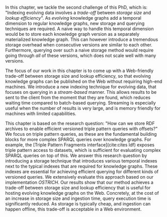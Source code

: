 In this chapter, we tackle the second challenge of this PhD, which is:
"Indexing evolving data involves a *trade-off* between *storage size* and *lookup efficiency*".
As *evolving* knowledge graphs add a temporal dimension to regular knowledge graphs,
new storage and querying techniques are required.
A naive way to handle this temporal dimension would be to store each knowledge graph version as a separately materialized knowledge graph.
This can however introduce a tremendous storage overhead when consecutive versions are similar to each other.
Furthermore, querying over such a naive storage method would require going through _all_ of these versions,
which does not scale well with many versions.

The focus of our work in this chapter is to come up with a Web-friendly trade-off between storage size and lookup efficiency,
so that evolving knowledge graphs can be published on the Web without requiring high-end machines.
We introduce a new indexing technique for evolving data,
that focuses on querying in a _stream-based_ manner.
This allows results to be sent to the client from the moment that they are found,
which reduces waiting time compared to batch-based querying.
Streaming is especially useful when the number of results is very large,
and is memory friendly for machines with limited capabilities.

This chapter is based on the research question:
"How can we store RDF archives to enable efficient versioned triple pattern queries with offsets?"
We focus on triple pattern queries, as these are the fundamental building blocks
for more complex SPARQL queries over knowledge graphs.
For example, the [Triple Pattern Fragments interface](cite:cites ldf) exposes triple pattern access to datasets,
which is sufficient for evaluating complex SPARQL queries on top of this.
We answer this research question by introducing a storage technique
that introduces various temporal indexes next to the typical indexes that are required for knowledge graphs.
These indexes are essential for achieving efficient querying for different kinds of versioned queries.
We extensively evaluate this approach based on our implementation _OSTRICH_.
Our results show that our method achieves a trade-off between storage size and lookup efficiency
that is useful for hosting evolving knowledge graphs on the Web.
Concretely, at the cost of an increase in storage size and ingestion time,
query execution time is significantly reduced.
As storage is typically cheap, and ingestion can happen offline, this trade-off is acceptable in a Web environment.

